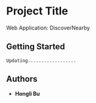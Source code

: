 # Project Title

Web Application: DiscoverNearby

## Getting Started


```
Updating..................
```


## Authors

* **Hongli Bu** 

